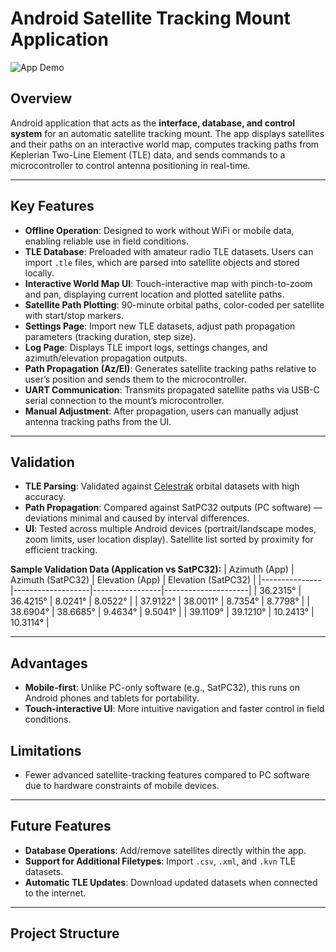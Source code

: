 # Android Satellite Tracking Mount Application

![App Demo](images/cbb3c19b-8e92-4e83-85f6-0b14ad539c1d.gif)

## Overview

Android application that acts as the **interface, database, and control system** for an automatic satellite tracking mount. The app displays satellites and their paths on an interactive world map, computes tracking paths from Keplerian Two-Line Element (TLE) data, and sends commands to a microcontroller to control antenna positioning in real-time.

---

## Key Features

- **Offline Operation**: Designed to work without WiFi or mobile data, enabling reliable use in field conditions.
- **TLE Database**: Preloaded with amateur radio TLE datasets. Users can import `.tle` files, which are parsed into satellite objects and stored locally.
- **Interactive World Map UI**: Touch-interactive map with pinch-to-zoom and pan, displaying current location and plotted satellite paths.
- **Satellite Path Plotting**: 90-minute orbital paths, color-coded per satellite with start/stop markers.
- **Settings Page**: Import new TLE datasets, adjust path propagation parameters (tracking duration, step size).
- **Log Page**: Displays TLE import logs, settings changes, and azimuth/elevation propagation outputs.
- **Path Propagation (Az/El)**: Generates satellite tracking paths relative to user’s position and sends them to the microcontroller.
- **UART Communication**: Transmits propagated satellite paths via USB-C serial connection to the mount’s microcontroller.
- **Manual Adjustment**: After propagation, users can manually adjust antenna tracking paths from the UI.

---

## Validation

- **TLE Parsing**: Validated against [Celestrak](https://celestrak.org/) orbital datasets with high accuracy.
- **Path Propagation**: Compared against SatPC32 outputs (PC software) — deviations minimal and caused by interval differences.
- **UI**: Tested across multiple Android devices (portrait/landscape modes, zoom limits, user location display). Satellite list sorted by proximity for efficient tracking.

**Sample Validation Data (Application vs SatPC32):**
| Azimuth (App) | Azimuth (SatPC32) | Elevation (App) | Elevation (SatPC32) |
|---------------|-------------------|-----------------|---------------------|
| 36.2315° | 36.4215° | 8.0241° | 8.0522° |
| 37.9122° | 38.0011° | 8.7354° | 8.7798° |
| 38.6904° | 38.6685° | 9.4634° | 9.5041° |
| 39.1109° | 39.1210° | 10.2413° | 10.3114° |

---

## Advantages

- **Mobile-first**: Unlike PC-only software (e.g., SatPC32), this runs on Android phones and tablets for portability.
- **Touch-interactive UI**: More intuitive navigation and faster control in field conditions.

## Limitations

- Fewer advanced satellite-tracking features compared to PC software due to hardware constraints of mobile devices.

---

## Future Features

- **Database Operations**: Add/remove satellites directly within the app.
- **Support for Additional Filetypes**: Import `.csv`, `.xml`, and `.kvn` TLE datasets.
- **Automatic TLE Updates**: Download updated datasets when connected to the internet.

---

## Project Structure
